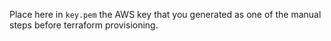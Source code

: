 Place here in `key.pem` the AWS key that you generated
as one of the manual steps before terraform provisioning.